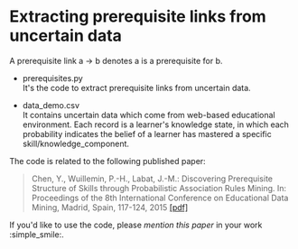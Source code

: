 # Extracting prerequisite links from uncertain data

A prerequisite link
a -> b denotes a is a prerequisite for b.

* prerequisites.py  
  It's the code to extract prerequisite links from uncertain data.

* data_demo.csv  
  It contains uncertain data which come from web-based educational environment. Each record is a learner's knowledge state, in which each probability indicates the belief of a learner has mastered a specific skill/knowledge_component.

The code is related to the following published paper:
>Chen, Y., Wuillemin, P.-H., Labat, J.-M.: Discovering Prerequisite Structure of Skills through Probabilistic Association Rules Mining. In: Proceedings of the 8th International Conference on Educational Data Mining, Madrid, Spain, 117-124, 2015 [[pdf]](http://www.educationaldatamining.org/EDM2015/uploads/papers/paper_42.pdf)

If you'd like to use the code, please *mention this paper* in your work :simple_smile:.
